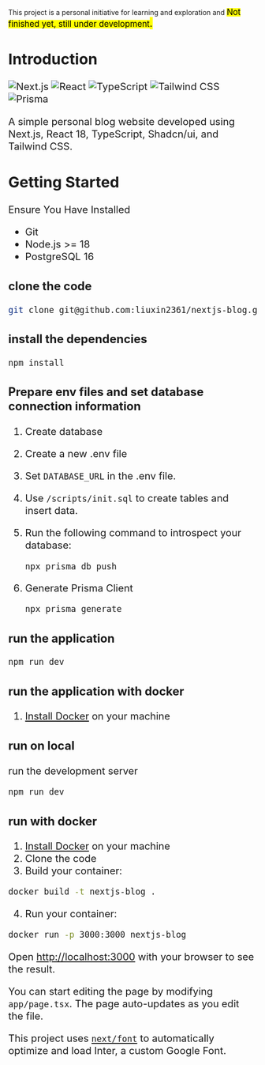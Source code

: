 This project is a personal initiative for learning and exploration and <mark><big>Not finished yet, still under development<big><mark>.

## Introduction

![Next.js](https://img.shields.io/badge/Next.js-000?logo=nextdotjs&logoColor=fff&style=for-the-badge)
![React](https://img.shields.io/badge/React-20232A?style=for-the-badge&logo=react&logoColor=61DAFB)
![TypeScript](https://img.shields.io/badge/TypeScript-007ACC?style=for-the-badge&logo=typescript&logoColor=white)
![Tailwind CSS](https://img.shields.io/badge/Tailwind_CSS-38B2AC?style=for-the-badge&logo=tailwind-css&logoColor=white)
![Prisma](https://img.shields.io/badge/Prisma-3982CE?style=for-the-badge&logo=Prisma&logoColor=white)

A simple personal blog website developed using Next.js, React 18, TypeScript, Shadcn/ui, and Tailwind CSS.

## Getting Started

Ensure You Have Installed

- Git
- Node.js >= 18
- PostgreSQL 16

### clone the code

```bash
git clone git@github.com:liuxin2361/nextjs-blog.git
```

### install the dependencies

```bash
npm install
```

### Prepare env files and set database connection information

1. Create database
2. Create a new .env file
3. Set `DATABASE_URL` in the .env file.
4. Use `/scripts/init.sql` to create tables and insert data.
5. Run the following command to introspect your database:

   ```bash
   npx prisma db push
   ```

6. Generate Prisma Client

   ```bash
   npx prisma generate
   ```

### run the application

```bash
npm run dev
```

### run the application with docker

1. [Install Docker](https://docs.docker.com/get-docker/) on your machine

### run on local

run the development server

```bash
npm run dev
```

### run with docker

1. [Install Docker](https://docs.docker.com/get-docker/) on your machine
2. Clone the code
3. Build your container:

```bash
docker build -t nextjs-blog .
```

4. Run your container:

```bash
docker run -p 3000:3000 nextjs-blog
```

Open [http://localhost:3000](http://localhost:3000) with your browser to see the result.

You can start editing the page by modifying `app/page.tsx`. The page auto-updates as you edit the file.

This project uses [`next/font`](https://nextjs.org/docs/basic-features/font-optimization) to automatically optimize and load Inter, a custom Google Font.
